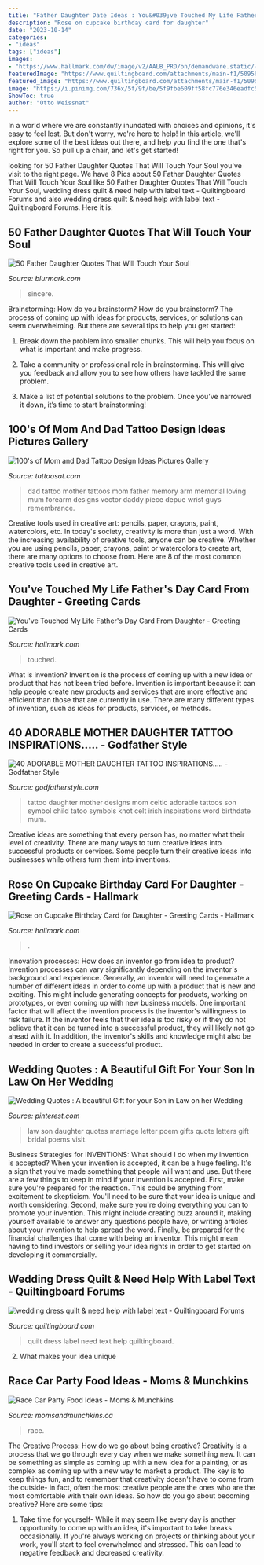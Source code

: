 ```yaml
---
title: "Father Daughter Date Ideas : You&#039;ve Touched My Life Father&#039;s Day Card From Daughter"
description: "Rose on cupcake birthday card for daughter"
date: "2023-10-14"
categories:
- "ideas"
tags: ["ideas"]
images:
- "https://www.hallmark.com/dw/image/v2/AALB_PRD/on/demandware.static/-/Sites-hallmark-master/default/dw1d76318f/images/finished-goods/products/529FD3314/Lettering-on-Orange-Fathers-Day-Card-From-Daughter_529FD3314_02.jpg?sw=1920"
featuredImage: "https://www.quiltingboard.com/attachments/main-f1/509561d1423587808-quilt.jpg"
featured_image: "https://www.quiltingboard.com/attachments/main-f1/509561d1423587808-quilt.jpg"
image: "https://i.pinimg.com/736x/5f/9f/be/5f9fbe609ff58fc776e346eadfc51a1c.jpg"
ShowToc: true
author: "Otto Weissnat"
---
```



In a world where we are constantly inundated with choices and opinions, it's easy to feel lost. But don't worry, we're here to help! In this article, we'll explore some of the best ideas out there, and help you find the one that's right for you. So pull up a chair, and let's get started!

	

		
looking for 50 Father Daughter Quotes That Will Touch Your Soul you've visit to the right page. We have 8 Pics about 50 Father Daughter Quotes That Will Touch Your Soul like 50 Father Daughter Quotes That Will Touch Your Soul, wedding dress quilt &amp; need help with label text - Quiltingboard Forums and also wedding dress quilt &amp; need help with label text - Quiltingboard Forums. Here it is:
		
    
## 50 Father Daughter Quotes That Will Touch Your Soul

<img loading=lazy src="https://www.blurmark.com/wp-content/uploads/2017/03/Father-Daughter-Quotes-40.jpg" onerror="this.onerror=null;this.src='https://tse4.mm.bing.net/th?id=OIP.HLTnlPA_lQtNHN8W5VZijAHaHa&amp;pid=15.1';" alt="50 Father Daughter Quotes That Will Touch Your Soul">

_Source: blurmark.com_

>sincere. 

	

Brainstorming: How do you brainstorm?
How do you brainstorm? The process of coming up with ideas for products, services, or solutions can seem overwhelming. But there are several tips to help you get started:
1. Break down the problem into smaller chunks. This will help you focus on what is important and make progress.

2. Take a community or professional role in brainstorming. This will give you feedback and allow you to see how others have tackled the same problem.

3. Make a list of potential solutions to the problem. Once you’ve narrowed it down, it’s time to start brainstorming!

    
## 100&#039;s Of Mom And Dad Tattoo Design Ideas Pictures Gallery

<img loading=lazy src="https://tattoosat.com/wp-content/uploads/2014/12/Mom-and-Dad-7.jpg" onerror="this.onerror=null;this.src='https://tse1.mm.bing.net/th?id=OIP.b09-wUKjLbZi3h19I1TlsgHaJ4&amp;pid=15.1';" alt="100&#039;s of Mom and Dad Tattoo Design Ideas Pictures Gallery">

_Source: tattoosat.com_

>dad tattoo mother tattoos mom father memory arm memorial loving mum forearm designs vector daddy piece depue wrist guys remembrance. 

	

Creative tools used in creative art: pencils, paper, crayons, paint, watercolors, etc.
In today's society, creativity is more than just a word. With the increasing availability of creative tools, anyone can be creative. Whether you are using pencils, paper, crayons, paint or watercolors to create art, there are many options to choose from. Here are 8 of the most common creative tools used in creative art.

    
## You&#039;ve Touched My Life Father&#039;s Day Card From Daughter - Greeting Cards

<img loading=lazy src="https://www.hallmark.com/dw/image/v2/AALB_PRD/on/demandware.static/-/Sites-hallmark-master/default/dw1d76318f/images/finished-goods/products/529FD3314/Lettering-on-Orange-Fathers-Day-Card-From-Daughter_529FD3314_02.jpg?sw=1920" onerror="this.onerror=null;this.src='https://tse4.mm.bing.net/th?id=OIP.i-CEM3jaGjRRf6qGySZ0_wHaHa&amp;pid=15.1';" alt="You&#039;ve Touched My Life Father&#039;s Day Card From Daughter - Greeting Cards">

_Source: hallmark.com_

>touched. 

	

What is invention?
Invention is the process of coming up with a new idea or product that has not been tried before. Invention is important because it can help people create new products and services that are more effective and efficient than those that are currently in use. There are many different types of invention, such as ideas for products, services, or methods.

    
## 40 ADORABLE MOTHER DAUGHTER TATTOO INSPIRATIONS..... - Godfather Style

<img loading=lazy src="http://godfatherstyle.com/wp-content/uploads/2016/02/mother-daughter-tattoo.jpg" onerror="this.onerror=null;this.src='https://tse1.mm.bing.net/th?id=OIP.ai8PjVREAIcv_F3C6BNHUgHaJ3&amp;pid=15.1';" alt="40 ADORABLE MOTHER DAUGHTER TATTOO INSPIRATIONS..... - Godfather Style">

_Source: godfatherstyle.com_

>tattoo daughter mother designs mom celtic adorable tattoos son symbol child tatoo symbols knot celt irish inspirations word birthdate mum. 

	

Creative ideas are something that every person has, no matter what their level of creativity. There are many ways to turn creative ideas into successful products or services. Some people turn their creative ideas into businesses while others turn them into inventions.

    
## Rose On Cupcake Birthday Card For Daughter - Greeting Cards - Hallmark

<img loading=lazy src="https://www.hallmark.com/dw/image/v2/AALB_PRD/on/demandware.static/-/Sites-hallmark-master/default/dw721669dc/images/finished-goods/Rose-on-Cupcake-Birthday-Card-for-Daughter-root-389LGE2004_PV.1.LGE2004.jpg_Source_Image.jpg" onerror="this.onerror=null;this.src='https://tse4.mm.bing.net/th?id=OIP.t-sU0N2LeHrrhrkSAXlMNgHaKz&amp;pid=15.1';" alt="Rose on Cupcake Birthday Card for Daughter - Greeting Cards - Hallmark">

_Source: hallmark.com_

>. 

	

Innovation processes: How does an inventor go from idea to product?
Invention processes can vary significantly depending on the inventor's background and experience. Generally, an inventor will need to generate a number of different ideas in order to come up with a product that is new and exciting. This might include generating concepts for products, working on prototypes, or even coming up with new business models.
One important factor that will affect the invention process is the inventor's willingness to risk failure. If the inventor feels that their idea is too risky or if they do not believe that it can be turned into a successful product, they will likely not go ahead with it. In addition, the inventor's skills and knowledge might also be needed in order to create a successful product.

    
## Wedding Quotes : A Beautiful Gift For Your Son In Law On Her Wedding

<img loading=lazy src="https://i.pinimg.com/736x/5f/9f/be/5f9fbe609ff58fc776e346eadfc51a1c.jpg" onerror="this.onerror=null;this.src='https://tse2.mm.bing.net/th?id=OIP.2QPU1nLlrux5JVI_Nsm4RAHaJ4&amp;pid=15.1';" alt="Wedding Quotes : A beautiful Gift for your Son in Law on her Wedding">

_Source: pinterest.com_

>law son daughter quotes marriage letter poem gifts quote letters gift bridal poems visit. 

	

Business Strategies for INVENTIONS: What should I do when my invention is accepted?
When your invention is accepted, it can be a huge feeling. It's a sign that you've made something that people will want and use. But there are a few things to keep in mind if your invention is accepted. 
First, make sure you're prepared for the reaction. This could be anything from excitement to skepticism. You'll need to be sure that your idea is unique and worth considering. 
Second, make sure you're doing everything you can to promote your invention. This might include creating buzz around it, making yourself available to answer any questions people have, or writing articles about your invention to help spread the word. 
Finally, be prepared for the financial challenges that come with being an inventor. This might mean having to find investors or selling your idea rights in order to get started on developing it commercially.

    
## Wedding Dress Quilt &amp; Need Help With Label Text - Quiltingboard Forums

<img loading=lazy src="https://www.quiltingboard.com/attachments/main-f1/509561d1423587808-quilt.jpg" onerror="this.onerror=null;this.src='https://tse1.mm.bing.net/th?id=OIP.LUbLscyB1TzKmn2tLqqG9QHaJ6&amp;pid=15.1';" alt="wedding dress quilt &amp; need help with label text - Quiltingboard Forums">

_Source: quiltingboard.com_

>quilt dress label need text help quiltingboard. 

	

2. What makes your idea unique 

    
## Race Car Party Food Ideas - Moms &amp; Munchkins

<img loading=lazy src="https://www.momsandmunchkins.ca/wp-content/uploads/2014/07/race-party-food-2.jpg" onerror="this.onerror=null;this.src='https://tse2.mm.bing.net/th?id=OIP.FCsnqZiy8GklkRAov2B0KAAAAA&amp;pid=15.1';" alt="Race Car Party Food Ideas - Moms &amp; Munchkins">

_Source: momsandmunchkins.ca_

>race. 

	

The Creative Process: How do we go about being creative?
Creativity is a process that we go through every day when we make something new. It can be something as simple as coming up with a new idea for a painting, or as complex as coming up with a new way to market a product. The key is to keep things fun, and to remember that creativity doesn't have to come from the outside- in fact, often the most creative people are the ones who are the most comfortable with their own ideas. So how do you go about becoming creative? Here are some tips: 
1) Take time for yourself- While it may seem like every day is another opportunity to come up with an idea, it's important to take breaks occasionally. If you're always working on projects or thinking about your work, you'll start to feel overwhelmed and stressed. This can lead to negative feedback and decreased creativity.

